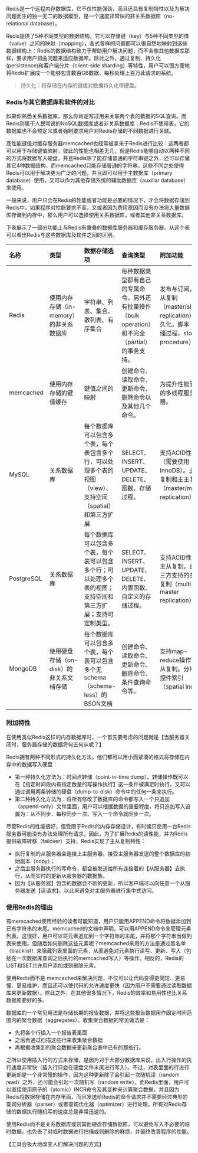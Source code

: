 Redis是一个远程内存数据库，它不仅性能强劲，而且还具有复制特性以及为解决问题而生的独一无二的数据模型，是一个速度非常快的非关系数据库（no-relational database）。

Redis提供了5种不同类型的数据结构，它可以存储键（key）与5种不同类型的值（value）之间的映射（mapping），各式各样的问题都可以很自然地映射到这些数据结构上：Redis的数据结构致力于帮助用户解决问题，而不会像其他数据库那样，要求用户扭曲问题来适应数据库。除此之外，通过复制、持久化\(persistence\)和客户端分片（client-side sharding）等特性，用户可以很方便地将Redis扩展成一个能够包含数百GB数据、每秒处理上百万此请求的系统。

> 持久化：将存储在内存的键值对数据持久化带硬盘。

### Redis与其它数据库和软件的对比

如果你熟悉关系数据库，那么你肯定写过用来关联两个表的数据的SQL查询。而Redis则属于人民常说的NoSQL数据库或者非关系数据库：Redis不使用表，它的数据库也不会预定义或者强制要求用户对Redis存储的不同数据进行关联。

高性能键值对缓存服务器memcached也经常被拿来于Redis进行比较：这两者都可以用于存储键值映射，彼此的性能也相差无几，但是Redis能够自动以两种不同的方式将数据写入硬盘，并且Redis除了能存储普通的字符串键之外，还可以存储其它4种数据结构，而memcached只能存储普通的字符串。这些不同之处使得Redis可以用于解决更为广泛的问题，并且即可以用于主数据库（primary database）使用，又可以作为其他存储系统的辅助数据库（auxiliar database）来使用。

一般来说，用户只会在Redis的性能或者功能是必要的情况下，才会将数据存储到Redis中。如果程序对性能要求不高，又或者因为费用原因而没有办法将大量数据库存储到内存中，那么用户可以选择使用关系数据库，或者其他非关系数据库。

下表展示了一部分功能上与Redis有重叠的数据库服务器和缓存服务器。从这个表可以看出Redis与这些数据库及软件之间的区别。

| 名称 | 类型 | 数据存储选项 | 查询类型 | 附加功能 |
| :--- | :--- | :--- | :--- | :--- |
| Redis | 使用内存存储（in-memory）的非关系数据库 | 字符串、列表、集合、散列表、有序集合 | 每种数据类型都有自己的专属命令，另外还有批量操作（bulk operation）和不完全（partial）的事务支持。 | 发布与订阅，主从复制（master/slave replication），持久化，脚本（存储过程，stored procedure） |
| memcached | 使用内存存储的键值缓存 | 键值之间的映射 | 创建命令、读取命令、更新命令、删除命令以及其他几个命令。 | 为提升性能而设的多线程服务器。 |
| MySQL | 关系数据库 | 每个数据库可以包含多个表，每个表包含多个行，可以处理多个表的视图（view）、支持空间（spatial）和第三方扩展 | SELECT、INSERT、UPDATE、DELETE、函数、存储过程。 | 支持ACID性质（需要使用InnoDB）。主从复制和主主复制（master/master replication） |
| PostgreSQL | 关系数据库 | 每个数据库可以包含多个表，每个表可以包含多个行；可以处理多个表的视图；支持空间和第三方扩展；支持可定制类型。 | SELECT、INSERT、UPDATE、DELETE、内置函数、自定义的存储过程。 | 支持ACID性质。主从复制，由第三方支持的多主复制（multi-master replication） |
| MongoDB | 使用硬盘存储（on-disk）的非关系文档存储 | 每个数据库可以包含多个表，每个表可以包含多个无schema（schema-less）的BSON文档 | 创建命令、读取命令、更新命令、删除命令、条件查询命令等。 | 支持map-reduce操作，主从复制。分片。控件索引（spatial index） |

### 附加特性

在使用类似Redis这样的内存数据库时，一个首先要考虑的问题就是【当服务器关闭时，服务器存储的数据将何去何从呢？】

Redis拥有两种不同形式的持久化方法，他们都可以用小而紧凑的格式将存储在内存中的数据写入硬盘：

* 第一种持久化方法为：时间点转储（point-in-time dump）。转储操作既可以在【指定时间段内有指定数量的写操作执行】这一条件被满足时执行，又可以通过调用两条转储的硬盘（dump-to-disk）命令中的任何一条来执行。
* 第二种持久化方法为：将所有修改了数据库的命令都写入一个只追加（append-only）文件里面，用户可以根据数据的重要程度，将只追加写入设置为：从不同步、每秒同步一次、写入一个命令就同步一次。

尽管Redis的性能很好，但受限于Redis的内存存储设计，有时候只使用一台Redis服务器可能没有办法处理所有请求，因此，为了扩展Redis的读性能，并为Redis提供故障转移（failover）支持，Redis实现了主从复制特性：

* 执行复制的从服务器会连接上主服务器，接受主服务器发送的整个数据库的初始副本（copy）；
* 之后主服务器执行的写命令，都会被发送给所有连接着的【从服务器】去执行，从而实时的更新从服务器的数据集。
* 因为【从服务器】包含的数据会不断的更新，所以客户端可以向任意一个从服务器发送【读请求】，以此来避免对主服务器进行集中式访问。

### 使用Redis的理由

有memcached使用经验的读者可能知道，用户只能用APPEND命令将数据添加到已有字符串的末尾。memcached的文档中声明，可以用APPEND命令来管理元素列表。这很好，用户可以将元素追加到一个字符串的末尾，并将那个字符串当做列表来使用。但随后如何删除这些元素呢？memcached采用的方法是通过黑名单（blacklist）来隐藏列表里面的元素，从而避免对元素执行读写、更新、写入（包括在一次数据库查询之后执行的memcached写入）等操作。相反的，Redis的LIST和SET允许用户添加或则删除元素。

使用Redis而不是 memcached来解决问题，不仅可以让代码变得更简短、更易懂、更易维护，而且还可以使代码的允许速度更快（因为用户不需要通过读取数据库来更新数据）。除此之外，在其他很多情况下，Redis的效率和易用性也比关系数据库要好的多。

数据库的一个常见用法是存储长期的报告数据，并将这些报告数据用作固定时间范围内的聚合数据（aggregates）。收集聚合数据的常见做法是：

* 先将各个行插入一个报告表里面
* 之后再通过扫描这些行来收集聚合数据
* 再根据收集到的聚合数据来更新聚合表中已有的那些行。

之所以使用插入行的方式来存储，是因为对于大部分数据库来说，出入行操作的执行速度非常快（插入行只会在硬盘文件末尾进行写入）。不过，对表里面的行进行更新却是一个非常慢的操作，因为这种更新除了会引起一次随机读（random read）之外，还可能会引起一次随机写（random write）。而Redis里面，用户可以直接使用原子的（atomic）INCR命令及其变种来计算聚合数据，并且因为Redis将数据存储在内存里面，而且发送给Redis的命令请求并不需要经过典型的查询分析器（parser）或者查询优化器（optimizer）进行处理，所有对Redis存储的数据执行随机写的速度总是非常迅速的。

使用Redis而不是关系数据库或则其他硬盘存储数据库，可以避免写入不必要的临时数据，也免去了对临时数据进行扫描或则删除的麻烦，并最终改善程序的性能。

【工具会极大地改变人们解决问题的方式】

















